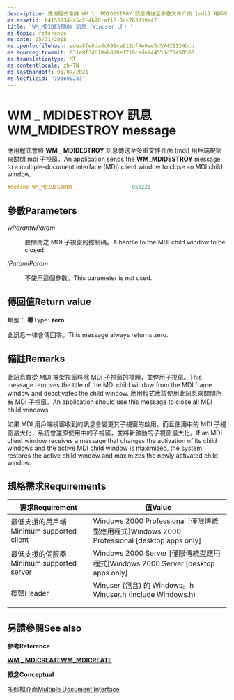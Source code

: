 ```yaml
---
description: 應用程式會將 WM \_ MDIDESTROY 訊息傳送至多重文件介面 (mdi) 用戶端視窗來關閉 mdi 子視窗。
ms.assetid: b415393d-a5c2-4b70-af18-0dc7b3939a47
title: 'WM_MDIDESTROY 訊息 (Winuser .h) '
ms.topic: reference
ms.date: 05/31/2018
ms.openlocfilehash: edea8fe8dadc691ca912df4e9ee5d57421124bcd
ms.sourcegitcommit: 831e8f3db78ab820e1710cede244553c70e50500
ms.translationtype: MT
ms.contentlocale: zh-TW
ms.lasthandoff: 01/07/2021
ms.locfileid: "103690283"
---
```

# <a name="wm_mdidestroy-message"></a><span data-ttu-id="9055b-103">WM \_ MDIDESTROY 訊息</span><span class="sxs-lookup"><span data-stu-id="9055b-103">WM\_MDIDESTROY message</span></span>

<span data-ttu-id="9055b-104">應用程式會將 **WM \_ MDIDESTROY** 訊息傳送至多重文件介面 (mdi) 用戶端視窗來關閉 mdi 子視窗。</span><span class="sxs-lookup"><span data-stu-id="9055b-104">An application sends the **WM\_MDIDESTROY** message to a multiple-document interface (MDI) client window to close an MDI child window.</span></span>


```C++
#define WM_MDIDESTROY                   0x0221
```



## <a name="parameters"></a><span data-ttu-id="9055b-105">參數</span><span class="sxs-lookup"><span data-stu-id="9055b-105">Parameters</span></span>

<dl> <dt>

<span data-ttu-id="9055b-106">*wParam*</span><span class="sxs-lookup"><span data-stu-id="9055b-106">*wParam*</span></span> 
</dt> <dd>

<span data-ttu-id="9055b-107">要關閉之 MDI 子視窗的控制碼。</span><span class="sxs-lookup"><span data-stu-id="9055b-107">A handle to the MDI child window to be closed.</span></span>

</dd> <dt>

<span data-ttu-id="9055b-108">*lParam*</span><span class="sxs-lookup"><span data-stu-id="9055b-108">*lParam*</span></span> 
</dt> <dd>

<span data-ttu-id="9055b-109">不使用這個參數。</span><span class="sxs-lookup"><span data-stu-id="9055b-109">This parameter is not used.</span></span>

</dd> </dl>

## <a name="return-value"></a><span data-ttu-id="9055b-110">傳回值</span><span class="sxs-lookup"><span data-stu-id="9055b-110">Return value</span></span>

<span data-ttu-id="9055b-111">類型： **零**</span><span class="sxs-lookup"><span data-stu-id="9055b-111">Type: **zero**</span></span>

<span data-ttu-id="9055b-112">此訊息一律會傳回零。</span><span class="sxs-lookup"><span data-stu-id="9055b-112">This message always returns zero.</span></span>

## <a name="remarks"></a><span data-ttu-id="9055b-113">備註</span><span class="sxs-lookup"><span data-stu-id="9055b-113">Remarks</span></span>

<span data-ttu-id="9055b-114">此訊息會從 MDI 框架視窗移除 MDI 子視窗的標題，並停用子視窗。</span><span class="sxs-lookup"><span data-stu-id="9055b-114">This message removes the title of the MDI child window from the MDI frame window and deactivates the child window.</span></span> <span data-ttu-id="9055b-115">應用程式應該使用此訊息來關閉所有 MDI 子視窗。</span><span class="sxs-lookup"><span data-stu-id="9055b-115">An application should use this message to close all MDI child windows.</span></span>

<span data-ttu-id="9055b-116">如果 MDI 用戶端視窗收到的訊息會變更其子視窗的啟用，而且使用中的 MDI 子視窗最大化，系統會還原使用中的子視窗，並將新啟動的子視窗最大化。</span><span class="sxs-lookup"><span data-stu-id="9055b-116">If an MDI client window receives a message that changes the activation of its child windows and the active MDI child window is maximized, the system restores the active child window and maximizes the newly activated child window.</span></span>

## <a name="requirements"></a><span data-ttu-id="9055b-117">規格需求</span><span class="sxs-lookup"><span data-stu-id="9055b-117">Requirements</span></span>



| <span data-ttu-id="9055b-118">需求</span><span class="sxs-lookup"><span data-stu-id="9055b-118">Requirement</span></span> | <span data-ttu-id="9055b-119">值</span><span class="sxs-lookup"><span data-stu-id="9055b-119">Value</span></span> |
|-------------------------------------|----------------------------------------------------------------------------------------------------------|
| <span data-ttu-id="9055b-120">最低支援的用戶端</span><span class="sxs-lookup"><span data-stu-id="9055b-120">Minimum supported client</span></span><br/> | <span data-ttu-id="9055b-121">Windows 2000 Professional \[僅限傳統型應用程式\]</span><span class="sxs-lookup"><span data-stu-id="9055b-121">Windows 2000 Professional \[desktop apps only\]</span></span><br/>                                               |
| <span data-ttu-id="9055b-122">最低支援的伺服器</span><span class="sxs-lookup"><span data-stu-id="9055b-122">Minimum supported server</span></span><br/> | <span data-ttu-id="9055b-123">Windows 2000 Server \[僅限傳統型應用程式\]</span><span class="sxs-lookup"><span data-stu-id="9055b-123">Windows 2000 Server \[desktop apps only\]</span></span><br/>                                                     |
| <span data-ttu-id="9055b-124">標頭</span><span class="sxs-lookup"><span data-stu-id="9055b-124">Header</span></span><br/>                   | <dl> <span data-ttu-id="9055b-125"><dt>Winuser (包含) 的 Windows。h </dt></span><span class="sxs-lookup"><span data-stu-id="9055b-125"><dt>Winuser.h (include Windows.h)</dt></span></span> </dl> |



## <a name="see-also"></a><span data-ttu-id="9055b-126">另請參閱</span><span class="sxs-lookup"><span data-stu-id="9055b-126">See also</span></span>

<dl> <dt>

<span data-ttu-id="9055b-127">**參考**</span><span class="sxs-lookup"><span data-stu-id="9055b-127">**Reference**</span></span>
</dt> <dt>

[<span data-ttu-id="9055b-128">**WM \_ MDICREATE**</span><span class="sxs-lookup"><span data-stu-id="9055b-128">**WM\_MDICREATE**</span></span>](wm-mdicreate.md)
</dt> <dt>

<span data-ttu-id="9055b-129">**概念**</span><span class="sxs-lookup"><span data-stu-id="9055b-129">**Conceptual**</span></span>
</dt> <dt>

[<span data-ttu-id="9055b-130">多個檔介面</span><span class="sxs-lookup"><span data-stu-id="9055b-130">Multiple Document Interface</span></span>](multiple-document-interface.md)
</dt> </dl>

 

 




